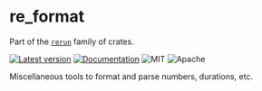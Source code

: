 # re_format

Part of the [`rerun`](https://github.com/rerun-io/rerun) family of crates.

[![Latest version](https://img.shields.io/crates/v/re_format.svg)](https://crates.io/crates/re_format)
[![Documentation](https://docs.rs/re_format/badge.svg)](https://docs.rs/re_format)
![MIT](https://img.shields.io/badge/license-MIT-blue.svg)
![Apache](https://img.shields.io/badge/license-Apache-blue.svg)


Miscellaneous tools to format and parse numbers, durations, etc.

